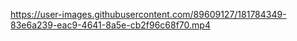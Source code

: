 


https://user-images.githubusercontent.com/89609127/181784349-83e6a239-eac9-4641-8a5e-cb2f96c68f70.mp4

